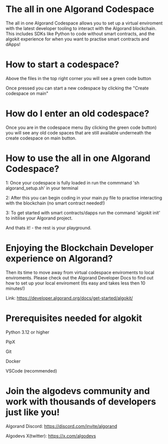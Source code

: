 # The all in one Algorand Codespace
The all in one Algorand Codespace allows you to set up a virtual enviroment with the latest developer tooling to interact with the Algorand blockchain. This includes SDKs like Python to code without smart contracts, and the algokit experience for when you want to practise smart contracts and dApps! 

# How to start a codespace?
Above the files in the top right corner you will see a green code button

Once pressed you can start a new codespace by clicking the "Create codespace on main"

# How do I enter an old codespace?
Once you are in the codespace menu (by clicking the green code button) you will see any old code spaces that are still available underneath the create codespace on main button.

# How to use the all in one Algorand Codespace?
1: Once your codespace is fully loaded in run the commmand 'sh algorand_setup.sh' in your terminal

2: After this you can begin coding in your main.py file to practise interacting with the blockchain (no smart contract needed!)

3: To get started with smart contracts/dapps run the command 'algokit init' to initilise your Algorand project.

And thats it! - the rest is your playground. 

# Enjoying the Blockchain Developer experience on Algorand?
Then its time to move away from virtual codespace enviroments to local enviroments. Please check out the Algorand Developer Docs to find out how to set up your local enviroment (Its easy and takes less then 10 minutes!) 

Link: https://developer.algorand.org/docs/get-started/algokit/

# Prerequisites needed for algokit
Python 3.12 or higher

PipX

Git

Docker

VSCode (recommended)

# Join the algodevs community and work with thousands of developers just like you!

Algorand Discord: https://discord.com/invite/algorand

Algodevs X(twitter): https://x.com/algodevs


